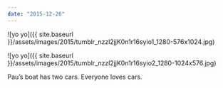 ```yaml
---
date: "2015-12-26"
---
```


![yo yo]({{ site.baseurl }}/assets/images/2015/tumblr_nzzl2jjK0n1r16syio1_1280-576x1024.jpg)

![yo yo]({{ site.baseurl }}/assets/images/2015/tumblr_nzzl2jjK0n1r16syio2_1280-1024x576.jpg)

Pau’s boat has two cars. Everyone loves cars.
